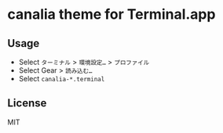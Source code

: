 # canalia theme for Terminal.app

## Usage

- Select `ターミナル` > `環境設定…` > `プロファイル`
- Select Gear > `読み込む…`
- Select `canalia-*.terminal`

## License

MIT
